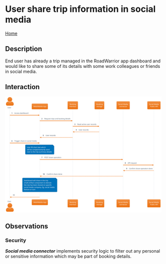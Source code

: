 # User share trip information in social media

[Home](../../README.md#use-cases)

## Description

End user has already a trip managed in the RoadWarrior app dashboard and would like to share some of its details with some work colleagues or friends in social media.

## Interaction

![](./user_share_trip_on_social_media.svg)

## Observations

### Security

_**Social media connector**_ implements security logic to filter out any personal or sensitive information which may be part of booking details.
